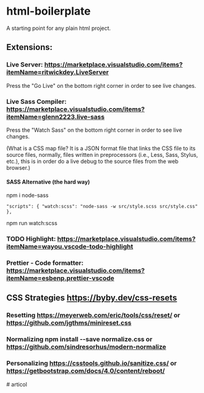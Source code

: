 # html-boilerplate

A starting point for any plain html project.

## Extensions:

### Live Server: https://marketplace.visualstudio.com/items?itemName=ritwickdey.LiveServer

Press the "Go Live" on the bottom right corner in order to see live changes.

### Live Sass Compiler: https://marketplace.visualstudio.com/items?itemName=glenn2223.live-sass

Press the "Watch Sass" on the bottom right corner in order to see live changes.

(What is a CSS map file? It is a JSON format file that links the CSS file to its source
files, normally, files written in preprocessors (i.e., Less, Sass, Stylus, etc.), this is
in order do a live debug to the source files from the web browser.)

#### SASS Alternative (the hard way)

npm i node-sass

`"scripts": {
    "watch:scss": "node-sass -w src/style.scss src/style.css"
},`

npm run watch:scss

### TODO Highlight: https://marketplace.visualstudio.com/items?itemName=wayou.vscode-todo-highlight

### Prettier - Code formatter: https://marketplace.visualstudio.com/items?itemName=esbenp.prettier-vscode

## CSS Strategies https://byby.dev/css-resets

### Resetting https://meyerweb.com/eric/tools/css/reset/ or https://github.com/jgthms/minireset.css

### Normalizing npm install --save normalize.css or https://github.com/sindresorhus/modern-normalize

### Personalizing https://csstools.github.io/sanitize.css/ or https://getbootstrap.com/docs/4.0/content/reboot/
#   a r t i c o l  
 
